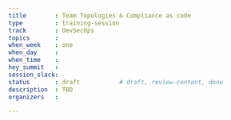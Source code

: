 ```yaml
---
title        : Team Topologies & Compliance as code
type         : training-session
track        : DevSecOps
topics       : 
when_week    : one
when_day     : 
when_time    : 
hey_summit   :
session_slack:
status       : draft           # draft, review-content, done
description  : TBD
organizers   : 

---
```


<!--(add intro)

## WHY

(...)

## What

(...)

## Outcomes

(...)

## References

(...)


## Previous-->
